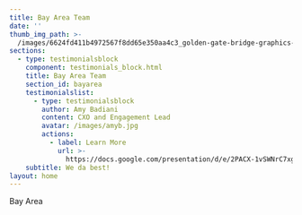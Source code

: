 ```yaml
---
title: Bay Area Team
date: ''
thumb_img_path: >-
  /images/6624fd411b4972567f8dd65e350aa4c3_golden-gate-bridge-graphics-svg-dxf-eps-png-cdr-ai-pdf-vector-art-_1500-1500.jpeg
sections:
  - type: testimonialsblock
    component: testimonials_block.html
    title: Bay Area Team
    section_id: bayarea
    testimonialslist:
      - type: testimonialsblock
        author: Amy Badiani
        content: CXO and Engagement Lead
        avatar: /images/amyb.jpg
        actions:
          - label: Learn More
            url: >-
              https://docs.google.com/presentation/d/e/2PACX-1vSWNrC7xg-ujsFaqu1ZVZ6xC3x0ixMK0UMc6_xY5hgLrVPFed3JO4GDkHbYCv6uEzpqXI7fSFWnSxEw/embed?start=false&loop=false&delayms=60000&slide=id.g16e0bbe55d_1_0
    subtitle: We da best!
layout: home
---
```

Bay Area
